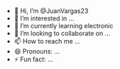 - 👋 Hi, I’m @JuanVargas23
- 👀 I’m interested in ...
- 🌱 I’m currently learning electronic
- 💞️ I’m looking to collaborate on ...
- 📫 How to reach me ...
- 😄 Pronouns: ...
- ⚡ Fun fact: ...

<!---
JuanVargas23/JuanVargas23 is a ✨ special ✨ repository because its `README.md` (this file) appears on your GitHub profile.
You can click the Preview link to take a look at your changes.
--->
